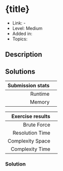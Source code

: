 # {title}

- Link: -
- Level: Medium
- Added in: 
- Topics: 

## Description

## Solutions

| Submission stats |        |
|-----------------:|--------|
|          Runtime |  |
|           Memory |  |

| Exercise results |        |
|-----------------:|--------|
|      Brute Force |  |
|  Resolution Time |  |
| Complexity Space |  |
|  Complexity Time |  |

### Solution
